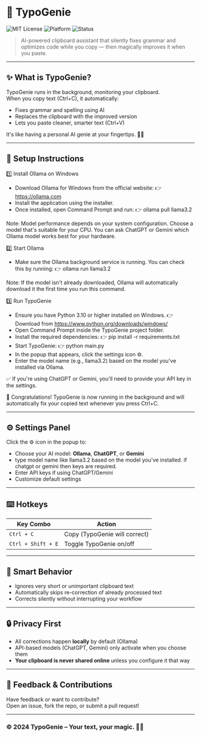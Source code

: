 # 🧞 TypoGenie

![MIT License](https://img.shields.io/badge/license-MIT-blue.svg)
![Platform](https://img.shields.io/badge/platform-Windows%20%7C%20Mac%20%7C%20Linux-green)
![Status](https://img.shields.io/badge/status-Production--Ready-brightgreen)

> AI-powered clipboard assistant that silently fixes grammar and optimizes code while you copy — then magically improves it when you paste.  
---

## ✨ What is TypoGenie?

TypoGenie runs in the background, monitoring your clipboard.  
When you copy text (Ctrl+C), it automatically:
- Fixes grammar and spelling using AI
- Replaces the clipboard with the improved version
- Lets you paste cleaner, smarter text (Ctrl+V)

It's like having a personal AI genie at your fingertips. 🧞‍♂️

---

## 🧰 Setup Instructions

1️⃣ Install Ollama on Windows
- Download Ollama for Windows from the official website:
👉 https://ollama.com
- Install the application using the installer.
- Once installed, open Command Prompt and run:
      👉 ollama pull llama3.2

Note: Model performance depends on your system configuration.
Choose a model that's suitable for your CPU. You can ask ChatGPT or Gemini which Ollama model works best for your hardware.

2️⃣ Start Ollama
- Make sure the Ollama background service is running. You can check this by running:
      👉 ollama run llama3.2

Note: If the model isn't already downloaded, Ollama will automatically download it the first time you run this command.

3️⃣ Run TypoGenie
- Ensure you have Python 3.10 or higher installed on Windows.
👉 Download from https://www.python.org/downloads/windows/
- Open Command Prompt inside the TypoGenie project folder.
- Install the required dependencies:
      👉 pip install -r requirements.txt
- Start TypoGenie:
      👉 python main.py
- In the popup that appears, click the settings icon ⚙️.
- Enter the model name (e.g., llama3.2) based on the model you've installed via Ollama.

✅ If you're using ChatGPT or Gemini, you'll need to provide your API key in the settings.

🎉 Congratulations!
TypoGenie is now running in the background and will automatically fix your copied text whenever you press Ctrl+C.

---

## ⚙️ Settings Panel

Click the ⚙️ icon in the popup to:
- Choose your AI model: **Ollama**, **ChatGPT**, or **Gemini**
- type model name like llama3.2 based on the model you've installed. if chatgpt or gemini then keys are required.
- Enter API keys if using ChatGPT/Gemini
- Customize default settings

---

## ⌨️ Hotkeys

| Key Combo          | Action                       |
|--------------------|------------------------------|
| `Ctrl + C`         | Copy (TypoGenie will correct)|
| `Ctrl + Shift + E` | Toggle TypoGenie on/off      |

---

## 🧠 Smart Behavior

- Ignores very short or unimportant clipboard text
- Automatically skips re-correction of already processed text
- Corrects silently without interrupting your workflow

---

## 🔒 Privacy First

- All corrections happen **locally** by default (Ollama)
- API-based models (ChatGPT, Gemini) only activate when you choose them
- **Your clipboard is never shared online** unless you configure it that way

---

## 💬 Feedback & Contributions

Have feedback or want to contribute?  
Open an issue, fork the repo, or submit a pull request!

---

### © 2024 TypoGenie – Your text, your magic. 🧞‍♂️
